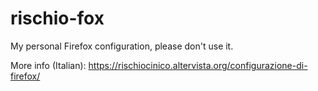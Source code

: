 # rischio-fox
My personal Firefox configuration, please don't use it.

More info (Italian):
https://rischiocinico.altervista.org/configurazione-di-firefox/

